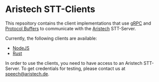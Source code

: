 # Aristech STT-Clients

This repsoitory contains the client implementations that use [gRPC](https://grpc.io/) and [Protocol Buffers](https://developers.google.com/protocol-buffers/) to communicate with the [Aristech](https://aristech.de) STT-Server.

Currently, the following clients are available:

- [NodeJS](node/README.md)
- [Rust](rust/README.md)

In order to use the clients, you need to have access to an Aristech STT-Server. To get credentials for testing, please contact us at [speech@aristech.de](mailto:speech@aristech.de).